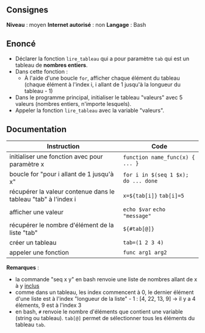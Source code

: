 ## Consignes

**Niveau** : moyen
**Internet autorisé** : non
**Langage** : Bash

## Enoncé

- Déclarer la fonction `lire_tableau` qui a pour paramètre `tab` qui est un tableau de **nombres entiers**.
- Dans cette fonction :
    - À l'aide d'une boucle `for`, afficher chaque élément du tableau (chaque élément à l'index i, i allant de 1 jusqu'à la longueur du tableau - 1)
- Dans le programme principal, initialiser le tableau "valeurs" avec 5 valeurs (nombres entiers, n'importe lesquels).
- Appeler la fonction `lire_tableau` avec la variable "valeurs".

## Documentation
| Instruction                                                   | Code                                |
| ------------------------------------------------------------- | ----------------------------------- |
| initialiser une fonction avec pour paramètre x                | `function name_func(x) { ... }`     |
| boucle for "pour i allant de 1 jusqu'à x"                     | `for i in $(seq 1 $x); do ... done` |
| récupérer la valeur contenue dans le tableau "tab" à l'index i | `x=${tab[i]}` `tab[i]=5`            |
| afficher une valeur                                           | `echo $var` `echo "message"`        |
| récupérer le nombre d'élément de la liste "tab"               | `${#tab[@]}`                        |
| créer un tableau                                              | `tab=(1 2 3 4)`                     |
| appeler une fonction                                          | `func arg1 arg2`                    |
**Remarques** :
- la commande "seq x y" en bash renvoie une liste de nombres allant de x à y <u>inclus</u>
- comme dans un tableau, les index commencent à 0, le dernier élément d'une liste est à l'index "longueur de la liste" - 1 : \[4, 22, 13, 9] -> il y a 4 éléments, 9 est à l'index 3
- en bash, `#` renvoie le nombre d'éléments que contient une variable (string ou tableau). `tab[@]` permet de sélectionner tous les éléments du tableau `tab`.